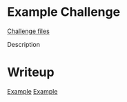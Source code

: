 # Example Challenge

[Challenge files](/files/example-ctf/example-challenge/)

Description

# Writeup
[Example](https://example.com/)
[Example](http://web.archive.org/web/20220815000000*/google.com)
